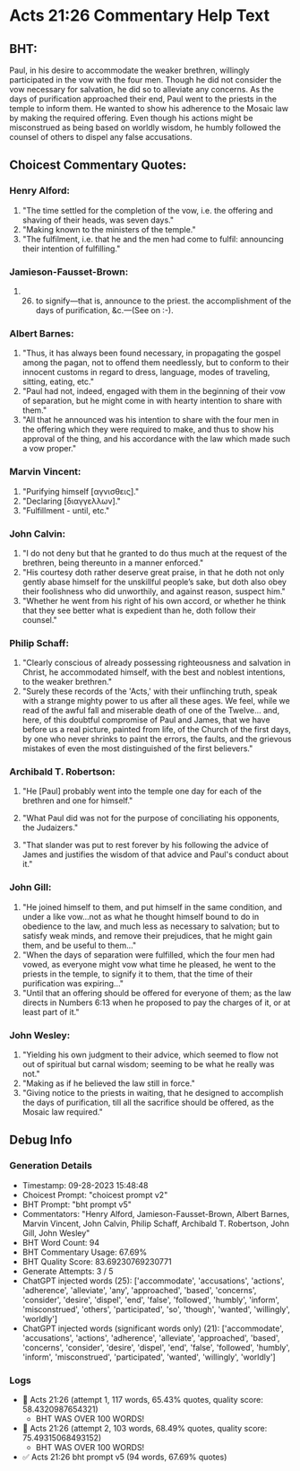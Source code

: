 # Acts 21:26 Commentary Help Text

## BHT:
Paul, in his desire to accommodate the weaker brethren, willingly participated in the vow with the four men. Though he did not consider the vow necessary for salvation, he did so to alleviate any concerns. As the days of purification approached their end, Paul went to the priests in the temple to inform them. He wanted to show his adherence to the Mosaic law by making the required offering. Even though his actions might be misconstrued as being based on worldly wisdom, he humbly followed the counsel of others to dispel any false accusations.

## Choicest Commentary Quotes:
### Henry Alford:
1. "The time settled for the completion of the vow, i.e. the offering and shaving of their heads, was seven days."
2. "Making known to the ministers of the temple."
3. "The fulfilment, i.e. that he and the men had come to fulfil: announcing their intention of fulfilling."

### Jamieson-Fausset-Brown:
1. 26. to signify—that is,
	announce to the priest. 
	the accomplishment of the
	days of purification, &c.—(See on  :-).

### Albert Barnes:
1. "Thus, it has always been found necessary, in propagating the gospel among the pagan, not to offend them needlessly, but to conform to their innocent customs in regard to dress, language, modes of traveling, sitting, eating, etc."
2. "Paul had not, indeed, engaged with them in the beginning of their vow of separation, but he might come in with hearty intention to share with them."
3. "All that he announced was his intention to share with the four men in the offering which they were required to make, and thus to show his approval of the thing, and his accordance with the law which made such a vow proper."

### Marvin Vincent:
1. "Purifying himself [αγνισθεις]."
2. "Declaring [διαγγελλων]."
3. "Fulfillment - until, etc."

### John Calvin:
1. "I do not deny but that he granted to do thus much at the request of the brethren, being thereunto in a manner enforced."
2. "His courtesy doth rather deserve great praise, in that he doth not only gently abase himself for the unskillful people’s sake, but doth also obey their foolishness who did unworthily, and against reason, suspect him."
3. "Whether he went from his right of his own accord, or whether he think that they see better what is expedient than he, doth follow their counsel."

### Philip Schaff:
1. "Clearly conscious of already possessing righteousness and salvation in Christ, he accommodated himself, with the best and noblest intentions, to the weaker brethren."
2. "Surely these records of the 'Acts,' with their unflinching truth, speak with a strange mighty power to us after all these ages. We feel, while we read of the awful fall and miserable death of one of the Twelve... and, here, of this doubtful compromise of Paul and James, that we have before us a real picture, painted from life, of the Church of the first days, by one who never shrinks to paint the errors, the faults, and the grievous mistakes of even the most distinguished of the first believers."


### Archibald T. Robertson:
1. "He [Paul] probably went into the temple one day for each of the brethren and one for himself."
 
2. "What Paul did was not for the purpose of conciliating his opponents, the Judaizers."
 
3. "That slander was put to rest forever by his following the advice of James and justifies the wisdom of that advice and Paul's conduct about it."

### John Gill:
1. "He joined himself to them, and put himself in the same condition, and under a like vow...not as what he thought himself bound to do in obedience to the law, and much less as necessary to salvation; but to satisfy weak minds, and remove their prejudices, that he might gain them, and be useful to them..."
2. "When the days of separation were fulfilled, which the four men had vowed, as everyone might vow what time he pleased, he went to the priests in the temple, to signify it to them, that the time of their purification was expiring..."
3. "Until that an offering should be offered for everyone of them; as the law directs in Numbers 6:13 when he proposed to pay the charges of it, or at least part of it."

### John Wesley:
1. "Yielding his own judgment to their advice, which seemed to flow not out of spiritual but carnal wisdom; seeming to be what he really was not."
2. "Making as if he believed the law still in force."
3. "Giving notice to the priests in waiting, that he designed to accomplish the days of purification, till all the sacrifice should be offered, as the Mosaic law required."


## Debug Info
### Generation Details
- Timestamp: 09-28-2023 15:48:48
- Choicest Prompt: "choicest prompt v2"
- BHT Prompt: "bht prompt v5"
- Commentators: "Henry Alford, Jamieson-Fausset-Brown, Albert Barnes, Marvin Vincent, John Calvin, Philip Schaff, Archibald T. Robertson, John Gill, John Wesley"
- BHT Word Count: 94
- BHT Commentary Usage: 67.69%
- BHT Quality Score: 83.69230769230771
- Generate Attempts: 3 / 5
- ChatGPT injected words (25):
	['accommodate', 'accusations', 'actions', 'adherence', 'alleviate', 'any', 'approached', 'based', 'concerns', 'consider', 'desire', 'dispel', 'end', 'false', 'followed', 'humbly', 'inform', 'misconstrued', 'others', 'participated', 'so', 'though', 'wanted', 'willingly', 'worldly']
- ChatGPT injected words (significant words only) (21):
	['accommodate', 'accusations', 'actions', 'adherence', 'alleviate', 'approached', 'based', 'concerns', 'consider', 'desire', 'dispel', 'end', 'false', 'followed', 'humbly', 'inform', 'misconstrued', 'participated', 'wanted', 'willingly', 'worldly']

### Logs
- 🔄 Acts 21:26 (attempt 1, 117 words, 65.43% quotes, quality score: 58.4320987654321) 
	- BHT WAS OVER 100 WORDS!
- 🔄 Acts 21:26 (attempt 2, 103 words, 68.49% quotes, quality score: 75.49315068493152) 
	- BHT WAS OVER 100 WORDS!
- ✅ Acts 21:26 bht prompt v5 (94 words, 67.69% quotes)